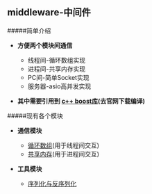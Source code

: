 middleware-中间件
------------------------

#####简单介绍
* **方便两个模块间通信**
  * 线程间-循环数组实现
  * 进程间-共享内存实现
  * PC间-简单Socket实现
  * 服务器-asio高并发实现

* **其中需要引用到 [c++ boost库](http://www.boost.org/)(去官网下载编译)**


#####现有各个模块
* **通信模块**
  * [循环数组](https://github.com/NingLeixueR/middleware/tree/master/src/loop_array)(用于线程间交互)
  * [共享内存](https://github.com/NingLeixueR/middleware/tree/master/src/shared_memory)(用于进程间交互)

* **工具模块**
  * [序列化与反序列化](https://github.com/NingLeixueR/middleware/tree/master/src/tools/serializecpp)
